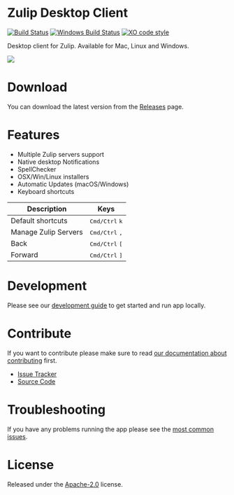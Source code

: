 # Zulip Desktop Client
[![Build Status](https://travis-ci.org/zulip/zulip-electron.svg?branch=master)](https://travis-ci.org/zulip/zulip-electron)
[![Windows Build Status](https://ci.appveyor.com/api/projects/status/github/zulip/zulip-electron?branch=master&svg=true)](https://ci.appveyor.com/project/akashnimare/zulip-electron/branch/master)
[![XO code style](https://img.shields.io/badge/code_style-XO-5ed9c7.svg)](https://github.com/sindresorhus/xo)

Desktop client for Zulip. Available for Mac, Linux and Windows.

<img src="http://i.imgur.com/bDtK47q.png"/>

# Download
You can download the latest version from the [Releases](https://github.com/zulip/zulip-electron/releases/latest) page.

# Features
* Multiple Zulip servers support
* Native desktop Notifications
* SpellChecker
* OSX/Win/Linux installers
* Automatic Updates (macOS/Windows)
* Keyboard shortcuts

Description            | Keys
-----------------------| -----------------------
Default shortcuts      | <kbd>Cmd/Ctrl</kbd> <kbd>k</kbd>
Manage Zulip Servers    | <kbd>Cmd/Ctrl</kbd> <kbd>,</kbd>
Back                   | <kbd>Cmd/Ctrl</kbd> <kbd>[</kbd>
Forward                | <kbd>Cmd/Ctrl</kbd> <kbd>]</kbd>

# Development
Please see our [development guide](./development.md) to get started and run app locally.

# Contribute

If you want to contribute please make sure to read [our documentation about contributing](./CONTRIBUTING.md) first.

* [Issue Tracker](https://github.com/zulip/zulip-electron/issues)
* [Source Code](https://github.com/zulip/zulip-electron/)

# Troubleshooting
If you have any problems running the app please see the [most common issues](./troubleshooting.md).

# License
Released under the [Apache-2.0](./LICENSE) license.